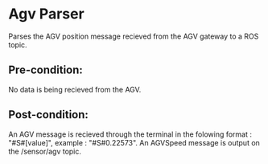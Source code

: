 # Agv Parser
Parses the AGV position message recieved from the AGV gateway to a ROS topic.
## Pre-condition:
No data is being recieved from the AGV.
## Post-condition:
An AGV message is recieved through the terminal in the folowing format : "#S#[value]", example : "#S#0.22573".
An AGVSpeed message is output on the /sensor/agv topic.